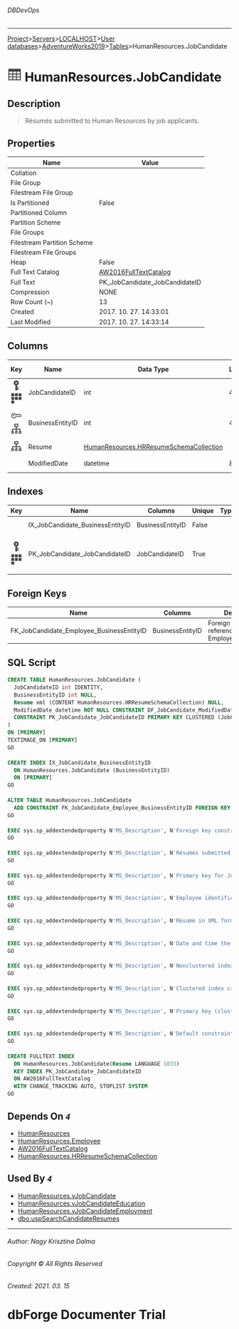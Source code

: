 ###### DBDevOps
___
[Project](../../../../../startpage.md)>[Servers](../../../../Servers.md)>[LOCALHOST](../../../LOCALHOST.md)>[User databases](../../UserDatabases.md)>[AdventureWorks2019](../AdventureWorks2019.md)>[Tables](Tables.md)>HumanResources.JobCandidate


# ![logo](../../../../../Images/table.svg) HumanResources.JobCandidate

## <a name="#Description"></a>Description
> Résumés submitted to Human Resources by job applicants.
## <a name="#Properties"></a>Properties
|Name|Value|
|---|---|
|Collation||
|File Group||
|Filestream File Group||
|Is Partitioned|False|
|Partitioned Column||
|Partition Scheme||
|File Groups||
|Filestream Partition Scheme||
|Filestream File Groups||
|Heap|False|
|Full Text Catalog|[AW2016FullTextCatalog](../Storage/FullTextCatalogs/AW2016FullTextCatalog.md)|
|Full Text|PK_JobCandidate_JobCandidateID|
|Compression|NONE|
|Row Count (~)|13|
|Created|2017. 10. 27. 14:33:01|
|Last Modified|2017. 10. 27. 14:33:14|


## <a name="#Columns"></a>Columns
|Key|Name|Data Type|Length|Precision|Scale|Not Null|Identity|Rule|Default|Computed|Persisted|Description
|---|---|---|---|---|---|---|---|---|---|---|---|---
|[![Primary Key PK_JobCandidate_JobCandidateID](../../../../../Images/primarykey.svg)](#Indexes)[![Cluster Key PK_JobCandidate_JobCandidateID](../../../../../Images/Cluster.svg)](#Indexes)|JobCandidateID|int|4|10|0|True|1 - 1|||False|False|Primary key for JobCandidate records.|
|[![Foreign Keys FK_JobCandidate_Employee_BusinessEntityID: HumanResources.Employee](../../../../../Images/foreignkey.svg)](#ForeignKeys)[![Indexes IX_JobCandidate_BusinessEntityID](../../../../../Images/index.svg)](#Indexes)|BusinessEntityID|int|4|10|0|False||||False|False|Employee identification number if applicant was hired. Foreign key to Employee.BusinessEntityID.|
|[![Indexes JobCandidate](../../../../../Images/index.svg)](#Indexes)|Resume|[HumanResources.HRResumeSchemaCollection](../Programmability/Types/XmlSchemaCollection/HumanResources.HRResumeSchemaCollection.md)||0|0|False||||False|False|Résumé in XML format.|
||ModifiedDate|datetime|8|23|3|True|||(getdate())|False|False|Date and time the record was last updated.|

## <a name="#Indexes"></a>Indexes
|Key|Name|Columns|Unique|Type|Description
|---|---|---|---|---|---
||IX_JobCandidate_BusinessEntityID|BusinessEntityID|False||Nonclustered index.|
|[![Primary Key PK_JobCandidate_JobCandidateID](../../../../../Images/primarykey.svg)](#Indexes)[![Cluster Key PK_JobCandidate_JobCandidateID](../../../../../Images/Cluster.svg)](#Indexes)|PK_JobCandidate_JobCandidateID|JobCandidateID|True||Clustered index created by a primary key constraint.|

## <a name="#ForeignKeys"></a>Foreign Keys
|Name|Columns|Description
|---|---|---
|FK_JobCandidate_Employee_BusinessEntityID|BusinessEntityID|Foreign key constraint referencing Employee.EmployeeID.|

## <a name="#SqlScript"></a>SQL Script
```SQL
CREATE TABLE HumanResources.JobCandidate (
  JobCandidateID int IDENTITY,
  BusinessEntityID int NULL,
  Resume xml (CONTENT HumanResources.HRResumeSchemaCollection) NULL,
  ModifiedDate datetime NOT NULL CONSTRAINT DF_JobCandidate_ModifiedDate DEFAULT (getdate()),
  CONSTRAINT PK_JobCandidate_JobCandidateID PRIMARY KEY CLUSTERED (JobCandidateID)
)
ON [PRIMARY]
TEXTIMAGE_ON [PRIMARY]
GO

CREATE INDEX IX_JobCandidate_BusinessEntityID
  ON HumanResources.JobCandidate (BusinessEntityID)
  ON [PRIMARY]
GO

ALTER TABLE HumanResources.JobCandidate
  ADD CONSTRAINT FK_JobCandidate_Employee_BusinessEntityID FOREIGN KEY (BusinessEntityID) REFERENCES HumanResources.Employee (BusinessEntityID)
GO

EXEC sys.sp_addextendedproperty N'MS_Description', N'Foreign key constraint referencing Employee.EmployeeID.', 'SCHEMA', N'HumanResources', 'TABLE', N'JobCandidate', 'CONSTRAINT', N'FK_JobCandidate_Employee_BusinessEntityID'
GO

EXEC sys.sp_addextendedproperty N'MS_Description', N'Résumés submitted to Human Resources by job applicants.', 'SCHEMA', N'HumanResources', 'TABLE', N'JobCandidate'
GO

EXEC sys.sp_addextendedproperty N'MS_Description', N'Primary key for JobCandidate records.', 'SCHEMA', N'HumanResources', 'TABLE', N'JobCandidate', 'COLUMN', N'JobCandidateID'
GO

EXEC sys.sp_addextendedproperty N'MS_Description', N'Employee identification number if applicant was hired. Foreign key to Employee.BusinessEntityID.', 'SCHEMA', N'HumanResources', 'TABLE', N'JobCandidate', 'COLUMN', N'BusinessEntityID'
GO

EXEC sys.sp_addextendedproperty N'MS_Description', N'Résumé in XML format.', 'SCHEMA', N'HumanResources', 'TABLE', N'JobCandidate', 'COLUMN', N'Resume'
GO

EXEC sys.sp_addextendedproperty N'MS_Description', N'Date and time the record was last updated.', 'SCHEMA', N'HumanResources', 'TABLE', N'JobCandidate', 'COLUMN', N'ModifiedDate'
GO

EXEC sys.sp_addextendedproperty N'MS_Description', N'Nonclustered index.', 'SCHEMA', N'HumanResources', 'TABLE', N'JobCandidate', 'INDEX', N'IX_JobCandidate_BusinessEntityID'
GO

EXEC sys.sp_addextendedproperty N'MS_Description', N'Clustered index created by a primary key constraint.', 'SCHEMA', N'HumanResources', 'TABLE', N'JobCandidate', 'INDEX', N'PK_JobCandidate_JobCandidateID'
GO

EXEC sys.sp_addextendedproperty N'MS_Description', N'Primary key (clustered) constraint', 'SCHEMA', N'HumanResources', 'TABLE', N'JobCandidate', 'CONSTRAINT', N'PK_JobCandidate_JobCandidateID'
GO

EXEC sys.sp_addextendedproperty N'MS_Description', N'Default constraint value of GETDATE()', 'SCHEMA', N'HumanResources', 'TABLE', N'JobCandidate', 'CONSTRAINT', N'DF_JobCandidate_ModifiedDate'
GO

CREATE FULLTEXT INDEX
  ON HumanResources.JobCandidate(Resume LANGUAGE 1033)
  KEY INDEX PK_JobCandidate_JobCandidateID
  ON AW2016FullTextCatalog
  WITH CHANGE_TRACKING AUTO, STOPLIST SYSTEM
GO
```

## <a name="#DependsOn"></a>Depends On _`4`_
- [HumanResources](../Security/Schemas/HumanResources.md)
- [HumanResources.Employee](HumanResources.Employee.md)
- [AW2016FullTextCatalog](../Storage/FullTextCatalogs/AW2016FullTextCatalog.md)
- [HumanResources.HRResumeSchemaCollection](../Programmability/Types/XmlSchemaCollection/HumanResources.HRResumeSchemaCollection.md)


## <a name="#UsedBy"></a>Used By _`4`_
- [HumanResources.vJobCandidate](../Views/HumanResources.vJobCandidate.md)
- [HumanResources.vJobCandidateEducation](../Views/HumanResources.vJobCandidateEducation.md)
- [HumanResources.vJobCandidateEmployment](../Views/HumanResources.vJobCandidateEmployment.md)
- [dbo.uspSearchCandidateResumes](../Programmability/Procedures/dbo.uspSearchCandidateResumes.md)


___
###### Author: Nagy Krisztina Dalma
###### Copyright © All Rights Reserved
###### Created: 2021. 03. 15

# dbForge Documenter Trial